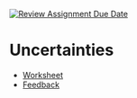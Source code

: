 [![Review Assignment Due Date](https://classroom.github.com/assets/deadline-readme-button-22041afd0340ce965d47ae6ef1cefeee28c7c493a6346c4f15d667ab976d596c.svg)](https://classroom.github.com/a/1Lpm1F_g)
# Uncertainties

- [Worksheet](Uncertainties.ipynb)
- [Feedback](../../pull/1)
